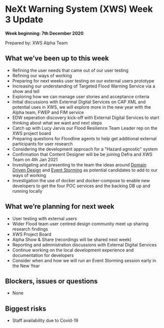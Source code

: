 # NeXt Warning System (XWS) Week 3 Update
**Week beginning: 7th December 2020** 

Prepared by: XWS Alpha Team

## What we’ve been up to this week

* Refining the user needs that came out of our user testing 
* Refining our ways of working
* Preparing for next weeks user testing on our external users prototype
* Increasing our understanding of Targeted Flood Warning Service via a show and tell
* Exploring how we can manage user stories and acceptance criteria 
* Initial discussions with Extermal Digital Services on CAP XML and potential uses in XWS, we will explore more in the new year with the Alpha team, FWEP and FIM service
* EDW seperation discovery kick-off with External Digital Services to start thinking about what we want and next steps
* Catch up with Lucy Jarvis our Flood Resilience Team Leader rep on the XWS project board
* Preparing questions for Floodline agents to help get additional external participants for user research
* Considering the development approach for a "Hazard agnostic" system
* Confirmation that Content Designer will be be joining Defra and XWS Team on 4th Jan 2021
* Investigating and presenting to the team the ideas around [Domain Driven Design](https://martinfowler.com/bliki/DomainDrivenDesign.html) and [Event Storming](https://techbeacon.com/devops/introduction-event-storming-easy-way-achieve-domain-driven-design) as potential candidates to add to our ways of working
* Investigation the use of docker and docker-compose to enable new developers to get the four POC services and the backing DB up and running locally

## What we’re planning for next week

* User testing with external users
* Wider Flood team user centred design community meet up sharing research findings
* XWS Project Board
* Alpha Show & Share (recordings will be shared next week)
* Reporting and administration discussions with External Digital Services
* Continue working on the local development experience and documentation for developers
* Consider when and how we will run an Event Storming session early in the New Year

## Blockers, issues or questions

* None

## Biggest risks

* Staff availability due to Covid-19

